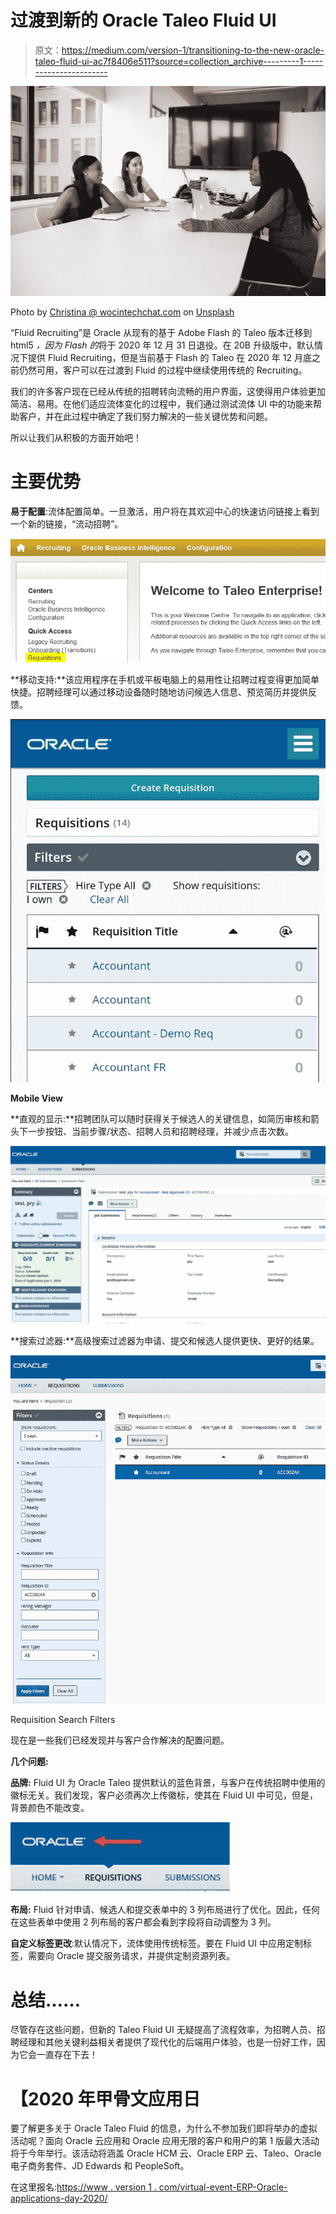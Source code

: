 # 过渡到新的 Oracle Taleo Fluid UI

> 原文：<https://medium.com/version-1/transitioning-to-the-new-oracle-taleo-fluid-ui-ac7f8406e511?source=collection_archive---------1----------------------->

![](img/21baa55c12fd6596b9c5c3b8d0536114.png)

Photo by [Christina @ wocintechchat.com](https://unsplash.com/@wocintechchat?utm_source=medium&utm_medium=referral) on [Unsplash](https://unsplash.com?utm_source=medium&utm_medium=referral)

“Fluid Recruiting”是 Oracle 从现有的基于 Adobe Flash 的 Taleo 版本迁移到 html5 *，因为 Flash 的*将于 2020 年 12 月 31 日退役。在 20B 升级版中，默认情况下提供 Fluid Recruiting，但是当前基于 Flash 的 Taleo 在 2020 年 12 月底之前仍然可用，客户可以在过渡到 Fluid 的过程中继续使用传统的 Recruiting。

我们的许多客户现在已经从传统的招聘转向流畅的用户界面，这使得用户体验更加简洁、易用。在他们适应流体变化的过程中，我们通过测试流体 UI 中的功能来帮助客户，并在此过程中确定了我们努力解决的一些关键优势和问题。

所以让我们从积极的方面开始吧！

# **主要优势**

**易于配置**:流体配置简单。一旦激活，用户将在其欢迎中心的快速访问链接上看到一个新的链接，“流动招聘”。

![](img/16451c33320ef421596e3c3c28d197e2.png)

**移动支持:**该应用程序在手机或平板电脑上的易用性让招聘过程变得更加简单快捷。招聘经理可以通过移动设备随时随地访问候选人信息、预览简历并提供反馈。

![](img/236e0abc1b62a5c4b2bdeea10c4c431d.png)

**Mobile View**

**直观的显示:**招聘团队可以随时获得关于候选人的关键信息，如简历审核和箭头下一步按钮、当前步骤/状态、招聘人员和招聘经理，并减少点击次数。

![](img/ac72f96a26e8bd87546e0289148899f6.png)

**搜索过滤器:**高级搜索过滤器为申请、提交和候选人提供更快、更好的结果。

![](img/5b6a50096a642924fe58e619d9a38512.png)

Requisition Search Filters

现在是一些我们已经发现并与客户合作解决的配置问题。

**几个问题:**

**品牌:** Fluid UI 为 Oracle Taleo 提供默认的蓝色背景，与客户在传统招聘中使用的徽标无关。我们发现，客户必须再次上传徽标，使其在 Fluid UI 中可见，但是，背景颜色不能改变。

![](img/8c2975248aa37672966d3aee461110d3.png)

**布局:** Fluid 针对申请、候选人和提交表单中的 3 列布局进行了优化。因此，任何在这些表单中使用 2 列布局的客户都会看到字段将自动调整为 3 列。

**自定义标签更改**:默认情况下，流体使用传统标签。要在 Fluid UI 中应用定制标签，需要向 Oracle 提交服务请求，并提供定制资源列表。

# **总结……**

尽管存在这些问题，但新的 Taleo Fluid UI 无疑提高了流程效率，为招聘人员、招聘经理和其他关键利益相关者提供了现代化的后端用户体验，也是一份好工作，因为它会一直存在下去！

# 【2020 年甲骨文应用日

要了解更多关于 Oracle Taleo Fluid 的信息，为什么不参加我们即将举办的虚拟活动呢？面向 Oracle 云应用和 Oracle 应用无限的客户和用户的第 1 版最大活动将于今年举行。该活动将涵盖 Oracle HCM 云、Oracle ERP 云、Taleo、Oracle 电子商务套件、JD Edwards 和 PeopleSoft。

在这里报名:[https://www . version 1 . com/virtual-event-ERP-Oracle-applications-day-2020/](https://www.version1.com/virtual-event-erp-oracle-applications-day-2020/)